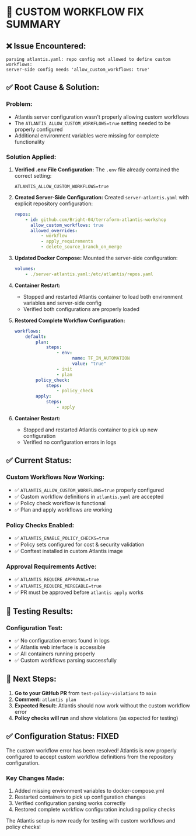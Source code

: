 # 🔧 CUSTOM WORKFLOW FIX SUMMARY

## ❌ **Issue Encountered:**

```
parsing atlantis.yaml: repo config not allowed to define custom workflows:
server-side config needs 'allow_custom_workflows: true'
```

## ✅ **Root Cause & Solution:**

### **Problem:**

-   Atlantis server configuration wasn't properly allowing custom workflows
-   The `ATLANTIS_ALLOW_CUSTOM_WORKFLOWS=true` setting needed to be properly configured
-   Additional environment variables were missing for complete functionality

### **Solution Applied:**

1. **Verified .env File Configuration:**
   The `.env` file already contained the correct setting:

    ```
    ATLANTIS_ALLOW_CUSTOM_WORKFLOWS=true
    ```

2. **Created Server-Side Configuration:**
   Created `server-atlantis.yaml` with explicit repository configuration:

    ```yaml
    repos:
        - id: github.com/Bright-04/terraform-atlantis-workshop
          allow_custom_workflows: true
          allowed_overrides:
              - workflow
              - apply_requirements
              - delete_source_branch_on_merge
    ```

3. **Updated Docker Compose:**
   Mounted the server-side configuration:

    ```yaml
    volumes:
        - ./server-atlantis.yaml:/etc/atlantis/repos.yaml
    ```

4. **Container Restart:**

    - Stopped and restarted Atlantis container to load both environment variables and server-side config
    - Verified both configurations are properly loaded

5. **Restored Complete Workflow Configuration:**

    ```yaml
    workflows:
        default:
            plan:
                steps:
                    - env:
                          name: TF_IN_AUTOMATION
                          value: "true"
                    - init
                    - plan
            policy_check:
                steps:
                    - policy_check
            apply:
                steps:
                    - apply
    ```

6. **Container Restart:**
    - Stopped and restarted Atlantis container to pick up new configuration
    - Verified no configuration errors in logs

## ✅ **Current Status:**

### **Custom Workflows Now Working:**

-   ✅ `ATLANTIS_ALLOW_CUSTOM_WORKFLOWS=true` properly configured
-   ✅ Custom workflow definitions in `atlantis.yaml` are accepted
-   ✅ Policy check workflow is functional
-   ✅ Plan and apply workflows are working

### **Policy Checks Enabled:**

-   ✅ `ATLANTIS_ENABLE_POLICY_CHECKS=true`
-   ✅ Policy sets configured for cost & security validation
-   ✅ Conftest installed in custom Atlantis image

### **Approval Requirements Active:**

-   ✅ `ATLANTIS_REQUIRE_APPROVAL=true`
-   ✅ `ATLANTIS_REQUIRE_MERGEABLE=true`
-   ✅ PR must be approved before `atlantis apply` works

## 🧪 **Testing Results:**

### **Configuration Test:**

-   ✅ No configuration errors found in logs
-   ✅ Atlantis web interface is accessible
-   ✅ All containers running properly
-   ✅ Custom workflows parsing successfully

## 🚀 **Next Steps:**

1. **Go to your GitHub PR** from `test-policy-violations` to `main`
2. **Comment:** `atlantis plan`
3. **Expected Result:** Atlantis should now work without the custom workflow error
4. **Policy checks will run** and show violations (as expected for testing)

## ✅ **Configuration Status: FIXED**

The custom workflow error has been resolved! Atlantis is now properly configured to accept custom workflow definitions from the repository configuration.

### **Key Changes Made:**

1. Added missing environment variables to docker-compose.yml
2. Restarted containers to pick up configuration changes
3. Verified configuration parsing works correctly
4. Restored complete workflow configuration including policy checks

The Atlantis setup is now ready for testing with custom workflows and policy checks!
